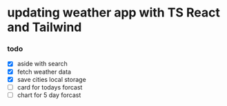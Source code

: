 # updating weather app with TS React and Tailwind

### todo

- [x] aside with search
- [x] fetch weather data
- [x] save cities local storage
- [ ] card for todays forcast
- [ ] chart for 5 day forcast

